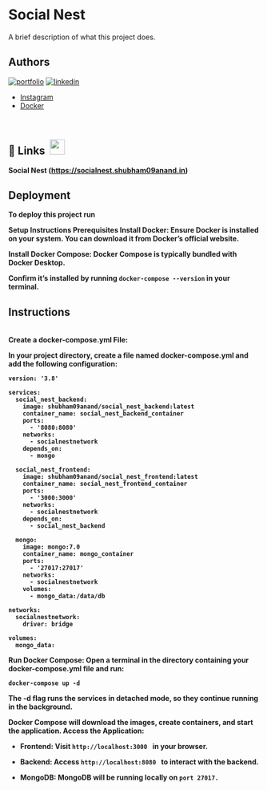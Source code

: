 
# Social Nest



A brief description of what this project does.




## Authors

[![portfolio](https://img.shields.io/badge/my_portfolio-000?style=for-the-badge&logo=ko-fi&logoColor=white)](https://shubham09anand.in/)
[![linkedin](https://img.shields.io/badge/linkedin-0A66C2?style=for-the-badge&logo=linkedin&logoColor=white)]([https://www.linkedin.com/](https://www.linkedin.com/in/subham09anand/?utm_source=share&utm_campaign=share_via&utm_content=profile&utm_medium=android_app))
- [Instagram](https://www.instagram.com/shubham09anand/?igsh=YTJvZDZlZmNwYWY1)
- [Docker](https://hub.docker.com/u/shubham09anand)

## 🔗 Links  <img src="https://socialnest.shubham09anand.in/static/media/socialNest.284b6b7c03b19ec4d054.png" style="height: 30px; width: 30px; padding-top: 30px; margin-left: 5px;" />

 <b> Social Nest <b> (https://socialnest.shubham09anand.in)

## Deployment

To deploy this project run

Setup Instructions
Prerequisites
Install Docker: Ensure Docker is installed on your system. You can download it from Docker’s official website.

Install Docker Compose: Docker Compose is typically bundled with Docker Desktop. 

Confirm it’s installed by running ```
docker-compose --version ``` in your terminal.

## Instructions

<br>Create a docker-compose.yml File: <br>

In your project directory, create a file named docker-compose.yml and add the following configuration:

```
version: '3.8'

services:
  social_nest_backend:
    image: shubham09anand/social_nest_backend:latest
    container_name: social_nest_backend_container
    ports:
      - '8080:8080'
    networks:
      - socialnestnetwork
    depends_on:
      - mongo

  social_nest_frontend:
    image: shubham09anand/social_nest_frontend:latest
    container_name: social_nest_frontend_container
    ports:
      - '3000:3000'
    networks:
      - socialnestnetwork
    depends_on:
      - social_nest_backend

  mongo:
    image: mongo:7.0
    container_name: mongo_container
    ports:
      - '27017:27017'
    networks:
      - socialnestnetwork
    volumes:
      - mongo_data:/data/db

networks:
  socialnestnetwork:
    driver: bridge

volumes:
  mongo_data:
```

Run Docker Compose: Open a terminal in the directory containing your docker-compose.yml file and run:

```
docker-compose up -d 
```

The -d flag runs the services in detached mode, so they continue running in the background.

Docker Compose will download the images, create containers, and start the application.
Access the Application:

- Frontend: Visit ```http://localhost:3000 ``` in your browser.

- Backend: Access ```http://localhost:8080 ``` to interact with the backend.

- MongoDB: MongoDB will be running locally on ```port 27017.```

